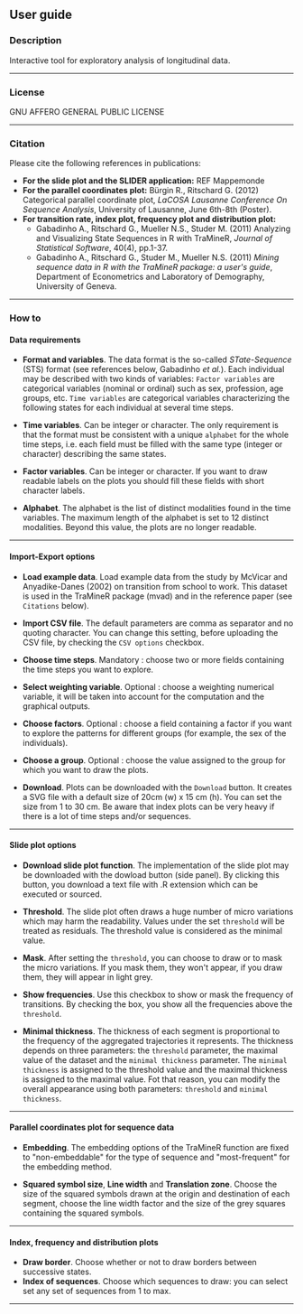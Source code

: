 ## User guide

### Description
Interactive tool for exploratory analysis of longitudinal data.

------
### License

GNU AFFERO GENERAL PUBLIC LICENSE

------
### Citation

Please cite the following references in publications:

- **For the slide plot and the SLIDER application:** REF Mappemonde
- **For the parallel coordinates plot:** Bürgin R., Ritschard G. (2012) Categorical parallel coordinate plot, *LaCOSA Lausanne Conference On Sequence Analysis*, University of Lausanne, June 6th-8th (Poster).
- **For transition rate, index plot, frequency plot and distribution plot:**
  - Gabadinho A., Ritschard G., Mueller N.S., Studer M. (2011) Analyzing and Visualizing State Sequences in R with TraMineR, *Journal of Statistical Software*, 40(4), pp.1-37.
  - Gabadinho A., Ritschard G., Studer M., Mueller N.S. (2011) *Mining sequence data in R with the TraMineR package: a user's guide*, Department of Econometrics and Laboratory of Demography, University of Geneva.

------
### How to

#### Data requirements

- **Format and variables**. The data format is the so-called *STate-Sequence* (STS) format (see references below, Gabadinho *et al.*). Each individual may be described with two kinds of variables: `Factor variables` are categorical variables (nominal or ordinal) such as sex, profession, age groups, etc. `Time variables` are categorical variables characterizing the following states for each individual at several time steps.

- **Time variables**. Can be integer or character. The only requirement is that the format must be consistent with a unique `alphabet` for the whole time steps, i.e. each field must be filled with the same type (integer or character) describing the same states.
  
- **Factor variables**. Can be integer or character. If you want to draw readable labels on the plots you should fill these fields with short character labels.

- **Alphabet**. The alphabet is the list of distinct modalities found in the time variables. The maximum length of the alphabet is set to 12 distinct modalities. Beyond this value, the plots are no longer readable.

------
#### Import-Export options

- **Load example data**. Load example data from the study by McVicar and Anyadike-Danes (2002) on transition from school to work. This dataset is used in the TraMineR package (mvad) and in the reference paper (see `Citations` below).

- **Import CSV file**. The default parameters are comma as separator and no quoting character. You can change this setting, before uploading the CSV file, by checking the `CSV options` checkbox.

- **Choose time steps**. Mandatory : choose two or more fields containing the time steps you want to explore.

- **Select weighting variable**. Optional : choose a weighting numerical variable, it will be taken into account for the computation and the graphical outputs.

- **Choose factors**. Optional : choose a field containing a factor if you want to explore the patterns for different groups (for example, the sex of the individuals).

- **Choose a group**. Optional : choose the value assigned to the group for which you want to draw the plots.

- **Download**. Plots can be downloaded with the `Download` button. It creates a SVG file with a default size of 20cm (w) x 15 cm (h). You can set the size from 1 to 30 cm. Be aware that index plots can be very heavy if there is a lot of time steps and/or sequences.

------
#### Slide plot options

- **Download slide plot function**. The implementation of the slide plot may be downloaded with the dowload button (side panel). By clicking this button, you download a text file with .R extension which can be executed or sourced.

- **Threshold**. The slide plot often draws a huge number of micro variations which may harm the readability. Values under the set `threshold` will be treated as residuals. The threshold value is considered as the minimal value.

- **Mask**. After setting the `threshold`, you can choose to draw or to mask the micro variations. If you mask them, they won't appear, if you draw them, they will appear in light grey.

- **Show frequencies**. Use this checkbox to show or mask the frequency of transitions. By checking the box, you show all the frequencies above the `threshold`.

- **Minimal thickness**. The thickness of each segment is proportional to the frequency of the aggregated trajectories it represents. The thickness depends on three parameters: the `threshold` parameter, the maximal value of the dataset and the `minimal thickness` parameter. The `minimal thickness` is assigned to the threshold value and the maximal thickness is assigned to the maximal value. Fot that reason, you can modify the overall appearance using both parameters: `threshold` and `minimal thickness`.

------
#### Parallel coordinates plot for sequence data

- **Embedding**. The embedding options of the TraMineR function are fixed to "non-embeddable" for the type of sequence and "most-frequent" for the embedding method.

- **Squared symbol size**, **Line width** and **Translation zone**. Choose the size of the squared symbols drawn at the origin and destination of each segment, choose the line width factor and the size of the grey squares containing the squared symbols.

------
#### Index, frequency and distribution plots

- **Draw border**. Choose whether or not to draw borders between successive states.
- **Index of sequences**. Choose which sequences to draw: you can select set any set of sequences from 1 to max.

------
